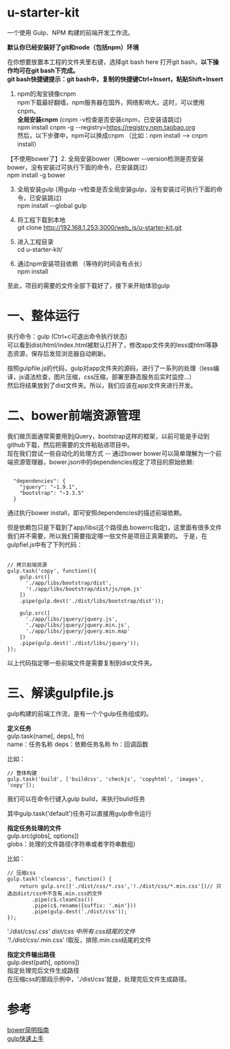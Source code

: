 # u-starter-kit

一个使用 Gulp、NPM 构建的前端开发工作流。  

**默认你已经安装好了git和node（包括npm）环境**  

在你想要放置本工程的文件夹里右键，选择git bash here 打开git bash，**以下操作均可在git bash下完成。**   
**git bash快捷键提示：git bash中，复制的快捷键Ctrl+Insert，粘贴Shift+Insert**  

1. npm的淘宝镜像cnpm  
npm下载最好翻墙，npm服务器在国外，网络影响大。这时，可以使用cnpm。    
**全局安装cnpm** (cnpm -v检查是否安装cnpm，已安装请跳过)   
npm install cnpm -g --registry=https://registry.npm.taobao.org   
然后，以下步骤中，npm可以换成cnpm （比如：npm install --> cnpm install）     

【不使用bower了】2. 全局安装bower（用bower --version检测是否安装bower，没有安装过可执行下面的命令，已安装跳过）  
npm install -g bower  

3. 全局安装gulp  (用gulp -v检查是否全局安装gulp，没有安装过可执行下面的命令，已安装跳过)  
npm install --global gulp

4. 将工程下载到本地  
git clone http://192.168.1.253:3000/web_js/u-starter-kit.git  

5. 进入工程目录  
cd u-starter-kit/

6. 通过npm安装项目依赖 （等待的时间会有点长）   
npm install


至此，项目的需要的文件全部下载好了，接下来开始体验gulp

# 一、整体运行
执行命令：gulp  (Ctrl+c可退出命令执行状态)   
可以看到dist/html/index.html被默认打开了，修改app文件夹的less或html等静态资源，保存后发现浏览器自动刷新。

按照gulpfile.js的代码，gulp对app文件夹的源码，进行了一系列的处理（less编译，js语法检查，图片压缩，css压缩，部署至静态服务后实时监控...）  
然后将结果放到了dist文件夹。所以，我们应该在app文件夹进行开发。

# 二、bower前端资源管理
我们做页面通常需要用到jQuery，bootstrap这样的框架，以前可能是手动到github下载，然后把需要的文件粘贴进项目中。  
现在我们尝试一些自动化的处理方式 -- 通过bower
bower可以简单理解为一个前端资源管理器，bower.json中的dependencies规定了项目的原始依赖:  
```  

  "dependencies": {
    "jquery": "~1.9.1",
    "bootstrap": "~3.3.5"
  }  
```  
通过执行bower install，即可安照dependencies的描述前端依赖。

但是依赖包只是下载到了app/libs(这个路径由.bowerrc指定)，这里面有很多文件我们并不需要，所以我们需要指定哪一些文件是项目正真需要的。
于是，在gulpfiel.js中有了下列代码：
``` 

// 拷贝前端资源  
gulp.task('copy', function(){
    gulp.src([
      './app/libs/bootstrap/dist',
      '!./app/libs/bootstrap/dist/js/npm.js'
    ])
    .pipe(gulp.dest('./dist/libs/bootstrap/dist'));

    gulp.src([
      './app/libs/jquery/jquery.js',
      './app/libs/jquery/jquery.min.js',
      './app/libs/jquery/jquery.min.map'
    ])
    .pipe(gulp.dest('./dist/libs/jquery'));
});

```  
以上代码指定哪一些前端文件是需要复制到dist文件夹。

# 三、解读gulpfile.js
gulp构建的前端工作流，是有一个个gulp任务组成的。

**定义任务**  
gulp.task(name[, deps], fn)   
name：任务名称 deps：依赖任务名称 fn：回调函数

比如：
```  
// 整体构建
gulp.task('build', ['buildcss', 'checkjs', 'copyhtml', 'images', 'copy']);

```  
我们可以在命令行键入gulp build，来执行bulid任务

其中gulp.task('default')任务可以直接用gulp命令运行

**指定任务处理的文件**  
gulp.src(globs[, options])   
globs：处理的文件路径(字符串或者字符串数组) 

比如：  
```  
// 压缩css  
gulp.task('cleancss', function() {
    return gulp.src(['./dist/css/*.css','!./dist/css/*.min.css'])// 只选出dist/css中不含有.min.css的文件
        .pipe(c$.cleanCss())
        .pipe(c$.rename({suffix: '.min'}))
        .pipe(gulp.dest('./dist/css'));
});

```
'./dist/css/*.css'  dist/css 中所有.css结尾的文件  
'!./dist/css/*.min.css' !取反，排除.min.css结尾的文件  

**指定文件输出路径**  
gulp.dest(path[, options])   
指定处理完后文件生成路径  
在压缩css的那段示例中，'./dist/css'就是，处理完后文件生成路径。

# 参考
[bower简明指南](http://wwsun.github.io/posts/bower-post.html)  
[gulp快速上手](https://segmentfault.com/a/1190000003003847)
